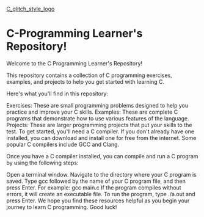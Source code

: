 [C_glitch_style_logo](https://user-images.githubusercontent.com/103309340/210171001-2a198fab-e8e5-452a-b327-b3650b89d4dc.gif)

# C-Programming Learner's Repository!

Welcome to the C Programming Learner's Repository!

This repository contains a collection of C programming exercises, examples, and projects to help you get started with learning C.

Here's what you'll find in this repository:

Exercises: These are small programming problems designed to help you practice and improve your C skills.
Examples: These are complete C programs that demonstrate how to use various features of the language.
Projects: These are larger programming projects that put your skills to the test.
To get started, you'll need a C compiler. If you don't already have one installed, you can download and install one for free from the internet. Some popular C compilers include GCC and Clang.

Once you have a C compiler installed, you can compile and run a C program by using the following steps:

Open a terminal window.
Navigate to the directory where your C program is saved.
Type gcc followed by the name of your C program file, and then press Enter. For example: gcc main.c
If the program compiles without errors, it will create an executable file.
To run the program, type ./a.out and press Enter.
We hope you find these resources helpful as you begin your journey to learn C programming. Good luck!
